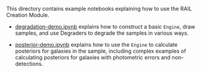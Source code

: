 This directory contains example notebooks explaining how to use the RAIL Creation Module.

- [degradation-demo.ipynb](https://htmlpreview.github.io/?https://github.com/LSSTDESC/RAIL/blob/master/examples/creation/degradation-demo.html) explains how to construct a basic `Engine`, draw samples, and use Degraders to degrade the samples in various ways.

- [posterior-demo.ipynb](https://htmlpreview.github.io/?https://github.com/LSSTDESC/RAIL/blob/master/examples/creation/posterior-demo.html) explains how to use the `Engine` to calculate posteriors for galaxies in the sample, including complex examples of calculating posteriors for galaxies with photometric errors and non-detections.
